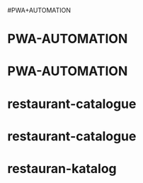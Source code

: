 #PWA+AUTOMATION
# PWA-AUTOMATION
# PWA-AUTOMATION
# restaurant-catalogue
# restaurant-catalogue
# restauran-katalog
